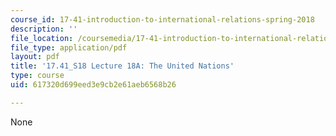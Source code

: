 ```yaml
---
course_id: 17-41-introduction-to-international-relations-spring-2018
description: ''
file_location: /coursemedia/17-41-introduction-to-international-relations-spring-2018/617320d699eed3e9cb2e61aeb6568b26_MIT17_41S18_lec18a.pdf
file_type: application/pdf
layout: pdf
title: '17.41_S18 Lecture 18A: The United Nations'
type: course
uid: 617320d699eed3e9cb2e61aeb6568b26

---
```

None